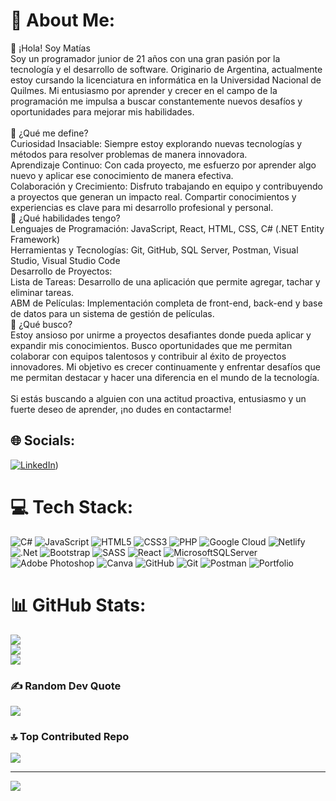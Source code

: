 
# 💫 About Me:
👋 ¡Hola! Soy Matías<br>Soy un programador junior de 21 años con una gran pasión por la tecnología y el desarrollo de software. Originario de Argentina, actualmente estoy cursando la licenciatura en informática en la Universidad Nacional de Quilmes. Mi entusiasmo por aprender y crecer en el campo de la programación me impulsa a buscar constantemente nuevos desafíos y oportunidades para mejorar mis habilidades.<br><br>🚀 ¿Qué me define?<br>Curiosidad Insaciable: Siempre estoy explorando nuevas tecnologías y métodos para resolver problemas de manera innovadora.<br>Aprendizaje Continuo: Con cada proyecto, me esfuerzo por aprender algo nuevo y aplicar ese conocimiento de manera efectiva.<br>Colaboración y Crecimiento: Disfruto trabajando en equipo y contribuyendo a proyectos que generan un impacto real. Compartir conocimientos y experiencias es clave para mi desarrollo profesional y personal.<br>🔧 ¿Qué habilidades tengo?<br>Lenguajes de Programación: JavaScript, React, HTML, CSS, C# (.NET Entity Framework)<br>Herramientas y Tecnologías: Git, GitHub, SQL Server, Postman, Visual Studio, Visual Studio Code<br>Desarrollo de Proyectos:<br>Lista de Tareas: Desarrollo de una aplicación que permite agregar, tachar y eliminar tareas.<br>ABM de Películas: Implementación completa de front-end, back-end y base de datos para un sistema de gestión de películas.<br>🌟 ¿Qué busco?<br>Estoy ansioso por unirme a proyectos desafiantes donde pueda aplicar y expandir mis conocimientos. Busco oportunidades que me permitan colaborar con equipos talentosos y contribuir al éxito de proyectos innovadores. Mi objetivo es crecer continuamente y enfrentar desafíos que me permitan destacar y hacer una diferencia en el mundo de la tecnología.<br><br>Si estás buscando a alguien con una actitud proactiva, entusiasmo y un fuerte deseo de aprender, ¡no dudes en contactarme!


## 🌐 Socials:
[![LinkedIn](https://img.shields.io/badge/LinkedIn-%230077B5.svg?logo=linkedin&logoColor=white)](https://www.linkedin.com/in/matias-achucarro-a94235233/))

# 💻 Tech Stack:
![C#](https://img.shields.io/badge/c%23-%23239120.svg?style=for-the-badge&logo=csharp&logoColor=white) ![JavaScript](https://img.shields.io/badge/javascript-%23323330.svg?style=for-the-badge&logo=javascript&logoColor=%23F7DF1E) ![HTML5](https://img.shields.io/badge/html5-%23E34F26.svg?style=for-the-badge&logo=html5&logoColor=white) ![CSS3](https://img.shields.io/badge/css3-%231572B6.svg?style=for-the-badge&logo=css3&logoColor=white) ![PHP](https://img.shields.io/badge/php-%23777BB4.svg?style=for-the-badge&logo=php&logoColor=white) ![Google Cloud](https://img.shields.io/badge/GoogleCloud-%234285F4.svg?style=for-the-badge&logo=google-cloud&logoColor=white) ![Netlify](https://img.shields.io/badge/netlify-%23000000.svg?style=for-the-badge&logo=netlify&logoColor=#00C7B7) ![.Net](https://img.shields.io/badge/.NET-5C2D91?style=for-the-badge&logo=.net&logoColor=white) ![Bootstrap](https://img.shields.io/badge/bootstrap-%238511FA.svg?style=for-the-badge&logo=bootstrap&logoColor=white) ![SASS](https://img.shields.io/badge/SASS-hotpink.svg?style=for-the-badge&logo=SASS&logoColor=white) ![React](https://img.shields.io/badge/react-%2320232a.svg?style=for-the-badge&logo=react&logoColor=%2361DAFB) ![MicrosoftSQLServer](https://img.shields.io/badge/Microsoft%20SQL%20Server-CC2927?style=for-the-badge&logo=microsoft%20sql%20server&logoColor=white) ![Adobe Photoshop](https://img.shields.io/badge/adobe%20photoshop-%2331A8FF.svg?style=for-the-badge&logo=adobe%20photoshop&logoColor=white) ![Canva](https://img.shields.io/badge/Canva-%2300C4CC.svg?style=for-the-badge&logo=Canva&logoColor=white) ![GitHub](https://img.shields.io/badge/github-%23121011.svg?style=for-the-badge&logo=github&logoColor=white) ![Git](https://img.shields.io/badge/git-%23F05033.svg?style=for-the-badge&logo=git&logoColor=white) ![Postman](https://img.shields.io/badge/Postman-FF6C37?style=for-the-badge&logo=postman&logoColor=white) ![Portfolio](https://img.shields.io/badge/Portfolio-%23000000.svg?style=for-the-badge&logo=firefox&logoColor=#FF7139)
# 📊 GitHub Stats:
![](https://github-readme-stats.vercel.app/api?username=MatiasAchucarro&theme=tokyonight&hide_border=false&include_all_commits=false&count_private=false)<br/>
![](https://github-readme-streak-stats.herokuapp.com/?user=MatiasAchucarro&theme=tokyonight&hide_border=false)<br/>
![](https://github-readme-stats.vercel.app/api/top-langs/?username=MatiasAchucarro&theme=tokyonight&hide_border=false&include_all_commits=false&count_private=false&layout=compact)

### ✍️ Random Dev Quote
![](https://quotes-github-readme.vercel.app/api?type=horizontal&theme=radical)

### 🔝 Top Contributed Repo
![](https://github-contributor-stats.vercel.app/api?username=MatiasAchucarro&limit=5&theme=dark&combine_all_yearly_contributions=true)

---
[![](https://visitcount.itsvg.in/api?id=MatiasAchucarro&icon=0&color=0)](https://visitcount.itsvg.in)

<!-- Proudly created with GPRM ( https://gprm.itsvg.in ) -->
